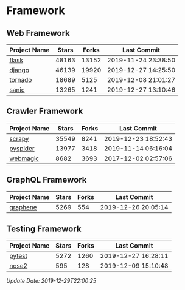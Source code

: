# Framework

## Web Framework

| Project Name | Stars | Forks | Last Commit |
| ------------ | ----- | ----- | ----------- |
| [flask](https://github.com/pallets/flask) | 48163 | 13152 | 2019-11-24 23:38:50 |
| [django](https://github.com/django/django) | 46139 | 19920 | 2019-12-27 14:25:50 |
| [tornado](https://github.com/tornadoweb/tornado) | 18689 | 5125 | 2019-12-08 21:01:27 |
| [sanic](https://github.com/huge-success/sanic) | 13265 | 1241 | 2019-12-27 13:10:46 |

## Crawler Framework

| Project Name | Stars | Forks | Last Commit |
| ------------ | ----- | ----- | ----------- |
| [scrapy](https://github.com/scrapy/scrapy) | 35549 | 8241 | 2019-12-23 18:52:43 |
| [pyspider](https://github.com/binux/pyspider) | 13977 | 3418 | 2019-11-14 06:16:04 |
| [webmagic](https://github.com/code4craft/webmagic) | 8682 | 3693 | 2017-12-02 02:57:06 |

## GraphQL Framework

| Project Name | Stars | Forks | Last Commit |
| ------------ | ----- | ----- | ----------- |
| [graphene](https://github.com/graphql-python/graphene) | 5269 | 554 | 2019-12-26 20:05:14 |

## Testing Framework

| Project Name | Stars | Forks | Last Commit |
| ------------ | ----- | ----- | ----------- |
| [pytest](https://github.com/pytest-dev/pytest) | 5272 | 1260 | 2019-12-27 16:28:11 |
| [nose2](https://github.com/nose-devs/nose2) | 595 | 128 | 2019-12-09 15:10:48 |

*Update Date: 2019-12-29T22:00:25*